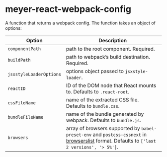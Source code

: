 # meyer-react-webpack-config
A function that returns a webpack config. The function takes an object of options:

| Option | Description |
|---|---|
| `componentPath` | path to the root component. Required. |
| `buildPath` | path to webpack’s build destination. Required. |
| `jsxstyleLoaderOptions` | options object passed to `jsxstyle-loader`. |
| `reactID` | ID of the DOM node that React mounts to. Defaults to `.react-root`. |
| `cssFileName` | name of the extracted CSS file. Defaults to `bundle.css`. |
| `bundleFileName` | name of the bundle generated by webpack. Defaults to `bundle.js`. |
| `browsers` | array of browsers supported by `babel-preset-env` and `postcss-cssnext` in [browserslist][] format. Defaults to `['last 2 versions', '> 5%']`. |

[browserslist]: https://github.com/ai/browserslist

